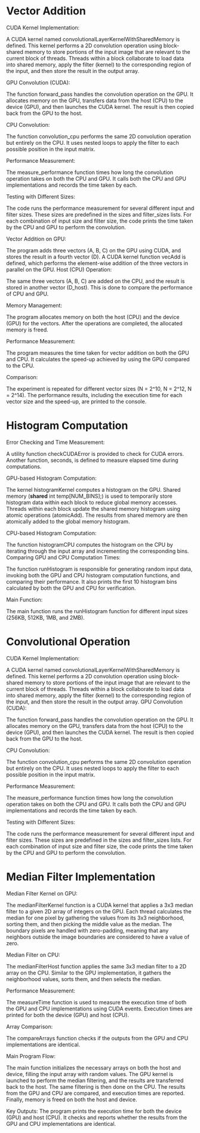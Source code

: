 # Vector Addition

CUDA Kernel Implementation:

A CUDA kernel named convolutionalLayerKernelWithSharedMemory is defined. This kernel performs a 2D convolution operation using block-shared memory to store portions of the input image that are relevant to the current block of threads.
Threads within a block collaborate to load data into shared memory, apply the filter (kernel) to the corresponding region of the input, and then store the result in the output array.

GPU Convolution (CUDA):

The function forward_pass handles the convolution operation on the GPU. It allocates memory on the GPU, transfers data from the host (CPU) to the device (GPU), and then launches the CUDA kernel.
The result is then copied back from the GPU to the host.

CPU Convolution:

The function convolution_cpu performs the same 2D convolution operation but entirely on the CPU. It uses nested loops to apply the filter to each possible position in the input matrix.

Performance Measurement:

The measure_performance function times how long the convolution operation takes on both the CPU and GPU.
It calls both the CPU and GPU implementations and records the time taken by each.

Testing with Different Sizes:

The code runs the performance measurement for several different input and filter sizes. These sizes are predefined in the sizes and filter_sizes lists.
For each combination of input size and filter size, the code prints the time taken by the CPU and GPU to perform the convolution.

Vector Addition on GPU:

The program adds three vectors (A, B, C) on the GPU using CUDA, and stores the result in a fourth vector (D).
A CUDA kernel function vecAdd is defined, which performs the element-wise addition of the three vectors in parallel on the GPU.
Host (CPU) Operation:

The same three vectors (A, B, C) are added on the CPU, and the result is stored in another vector (D_host). This is done to compare the performance of CPU and GPU.

Memory Management:

The program allocates memory on both the host (CPU) and the device (GPU) for the vectors. After the operations are completed, the allocated memory is freed.

Performance Measurement:

The program measures the time taken for vector addition on both the GPU and CPU.
It calculates the speed-up achieved by using the GPU compared to the CPU.

Comparison:

The experiment is repeated for different vector sizes (N = 2^10, N = 2^12, N = 2^14).
The performance results, including the execution time for each vector size and the speed-up, are printed to the console.


# Histogram Computation

Error Checking and Time Measurement:

A utility function checkCUDAError is provided to check for CUDA errors.
Another function, seconds, is defined to measure elapsed time during computations.

GPU-based Histogram Computation:

The kernel histogramKernel computes a histogram on the GPU.
Shared memory (__shared__ int temp[NUM_BINS];) is used to temporarily store histogram data within each block to reduce global memory accesses.
Threads within each block update the shared memory histogram using atomic operations (atomicAdd).
The results from shared memory are then atomically added to the global memory histogram.

CPU-based Histogram Computation:

The function histogramCPU computes the histogram on the CPU by iterating through the input array and incrementing the corresponding bins.
Comparing GPU and CPU Computation Times:

The function runHistogram is responsible for generating random input data, invoking both the GPU and CPU histogram computation functions, and comparing their performance.
It also prints the first 10 histogram bins calculated by both the GPU and CPU for verification.

Main Function:

The main function runs the runHistogram function for different input sizes (256KB, 512KB, 1MB, and 2MB).


# Convolutional Operation

CUDA Kernel Implementation:

A CUDA kernel named convolutionalLayerKernelWithSharedMemory is defined. This kernel performs a 2D convolution operation using block-shared memory to store portions of the input image that are relevant to the current block of threads.
Threads within a block collaborate to load data into shared memory, apply the filter (kernel) to the corresponding region of the input, and then store the result in the output array.
GPU Convolution (CUDA):

The function forward_pass handles the convolution operation on the GPU. It allocates memory on the GPU, transfers data from the host (CPU) to the device (GPU), and then launches the CUDA kernel.
The result is then copied back from the GPU to the host.

CPU Convolution:

The function convolution_cpu performs the same 2D convolution operation but entirely on the CPU. It uses nested loops to apply the filter to each possible position in the input matrix.

Performance Measurement:

The measure_performance function times how long the convolution operation takes on both the CPU and GPU.
It calls both the CPU and GPU implementations and records the time taken by each.

Testing with Different Sizes:

The code runs the performance measurement for several different input and filter sizes. These sizes are predefined in the sizes and filter_sizes lists.
For each combination of input size and filter size, the code prints the time taken by the CPU and GPU to perform the convolution.


# Median Filter Implementation

Median Filter Kernel on GPU:

The medianFilterKernel function is a CUDA kernel that applies a 3x3 median filter to a given 2D array of integers on the GPU.
Each thread calculates the median for one pixel by gathering the values from its 3x3 neighborhood, sorting them, and then picking the middle value as the median.
The boundary pixels are handled with zero-padding, meaning that any neighbors outside the image boundaries are considered to have a value of zero.

Median Filter on CPU:

The medianFilterHost function applies the same 3x3 median filter to a 2D array on the CPU.
Similar to the GPU implementation, it gathers the neighborhood values, sorts them, and then selects the median.

Performance Measurement:

The measureTime function is used to measure the execution time of both the GPU and CPU implementations using CUDA events.
Execution times are printed for both the device (GPU) and host (CPU).

Array Comparison:

The compareArrays function checks if the outputs from the GPU and CPU implementations are identical.

Main Program Flow:

The main function initializes the necessary arrays on both the host and device, filling the input array with random values.
The GPU kernel is launched to perform the median filtering, and the results are transferred back to the host.
The same filtering is then done on the CPU.
The results from the GPU and CPU are compared, and execution times are reported.
Finally, memory is freed on both the host and device.

Key Outputs:
The program prints the execution time for both the device (GPU) and host (CPU).
It checks and reports whether the results from the GPU and CPU implementations are identical.

